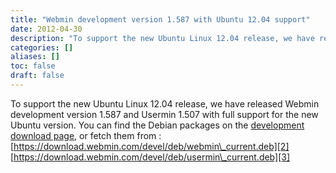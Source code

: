 ```yaml
---
title: "Webmin development version 1.587 with Ubuntu 12.04 support"
date: 2012-04-30
description: "To support the new Ubuntu Linux 12.04 release, we have released Webmin development version 1.587..."
categories: []
aliases: []
toc: false
draft: false
---
```

To support the new Ubuntu Linux 12.04 release, we have released Webmin development version 1.587 and Usermin 1.507 with full support for the new Ubuntu version. You can find the Debian packages on the [ development download page][1], or fetch them from :<br />
[https://download.webmin.com/devel/deb/webmin\_current.deb][2]<br />
[https://download.webmin.com/devel/deb/usermin\_current.deb][3]<br />

  [1]: /devel.html
  [2]: https://download.webmin.com/devel/deb/webmin_current.deb
  [3]: https://download.webmin.com/devel/deb/usermin_current.deb
